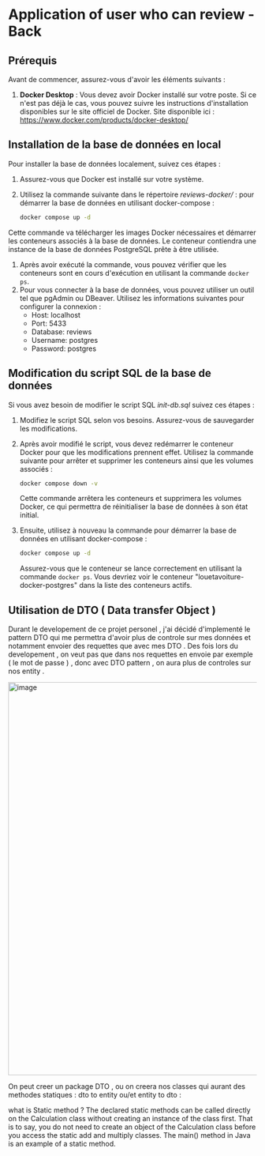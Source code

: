 # Application of user who can review - Back

## Prérequis

Avant de commencer, assurez-vous d'avoir les éléments suivants :

1. **Docker Desktop** : Vous devez avoir Docker installé sur votre poste. Si ce n'est pas déjà le cas, vous pouvez suivre les instructions d'installation disponibles sur le site officiel de Docker.
Site disponible ici : https://www.docker.com/products/docker-desktop/

## Installation de la base de données en local

Pour installer la base de données  localement, suivez ces étapes :

1. Assurez-vous que Docker est installé sur votre système.

2. Utilisez la commande suivante dans le répertoire *reviews-docker/* : pour démarrer la base de données en utilisant docker-compose :
   
   ```bash
   docker compose up -d
   ```

Cette commande va télécharger les images Docker nécessaires et démarrer les conteneurs associés à la base de données. Le conteneur contiendra une instance de la base de données PostgreSQL prête à être utilisée.

1. Après avoir exécuté la commande, vous pouvez vérifier que les conteneurs sont en cours d'exécution en utilisant la commande ```docker ps```. 
2. Pour vous connecter à la base de données, vous pouvez utiliser un outil tel que pgAdmin ou DBeaver. Utilisez les informations suivantes pour configurer la connexion :
    - Host: localhost
    - Port: 5433
    - Database: reviews
    - Username: postgres
    - Password: postgres





## Modification du script SQL de la base de données

Si vous avez besoin de modifier le script SQL *init-db.sql*  suivez ces étapes :

1. Modifiez le script SQL selon vos besoins. Assurez-vous de sauvegarder les modifications.

2. Après avoir modifié le script, vous devez redémarrer le conteneur Docker pour que les modifications prennent effet. Utilisez la commande suivante pour arrêter et supprimer les conteneurs ainsi que les volumes associés :
   
   ```bash
   docker compose down -v
   ````
    Cette commande arrêtera les conteneurs et supprimera les volumes Docker, ce qui permettra de réinitialiser la base de données à son état initial.

3. Ensuite, utilisez à nouveau la commande pour démarrer la base de données en utilisant docker-compose :

    ```bash
    docker compose up -d
    ```
    Assurez-vous que le conteneur se lance correctement en utilisant la commande ```docker ps```. Vous devriez voir le conteneur "louetavoiture-docker-postgres" dans la liste des conteneurs actifs.



## Utilisation de DTO  ( Data transfer Object ) 

Durant le developement de ce projet personel ,  j'ai décidé d'implementé le pattern DTO qui me permettra  d'avoir plus de controle sur mes données et notamment   envoier des requettes que avec mes DTO  .
Des fois lors du developement , on veut pas que dans nos requettes en envoie par exemple  ( le mot de passe ) ,  donc avec DTO pattern , on aura plus de controles sur nos entity . 

<img width="796" alt="image" src="https://github.com/Idriss-fikri/JavaSpringBootSecurity/assets/71135548/ebbda8aa-af5b-4403-a333-2241c0db593d">

On peut creer un package DTO , ou on creera nos classes qui aurant des methodes statiques :  dto to entity ou/et entity to dto :

 what is Static method ? 
The declared static methods can be called directly on the Calculation class without creating an instance of the class first. That is to say, you do not need to create an object of the Calculation class before you access the static add and multiply classes. The main() method in Java is an example of a static method.


